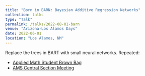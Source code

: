 ```yaml
---
title: "Born in BARN: Bayesian Additive Regression Networks"
collection: talks
type: "Talk"
permalink: /talks/2022-08-01-barn
venue: "Arizona-Los Alamos Days"
date: 2022-06-01
location: "Los Alamos, NM"
---
```


Replace the trees in BART with small neural networks.  Repeated:

* [Applied Math Student Brown Bag](https://www.math.arizona.edu/events/1405)
* [AMS Central Section Meeting](https://meetings.ams.org/math/fall2022c/meetingapp.cgi/Paper/14985)
